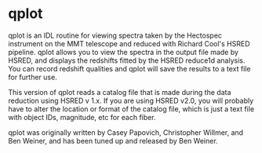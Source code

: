 # qplot

qplot is an IDL routine for viewing spectra taken by the Hectospec instrument on
the MMT telescope and reduced with Richard Cool's HSRED pipeline. qplot allows
you to view the spectra in the output file made by HSRED, and displays the 
redshifts fitted by the HSRED reduce1d analysis. You can record redshift 
qualities and qplot will save the results to a text file for further use.

This version of qplot reads a catalog file that is made during the data reduction
using HSRED v 1.x. If you are using HSRED v2.0, you will probably have to alter the
location or format of the catalog file, which is just a text file with object IDs,
magnitude, etc for each fiber.

qplot was originally written by Casey Papovich, Christopher Willmer, and Ben Weiner,
and has been tuned up and released by Ben Weiner.

